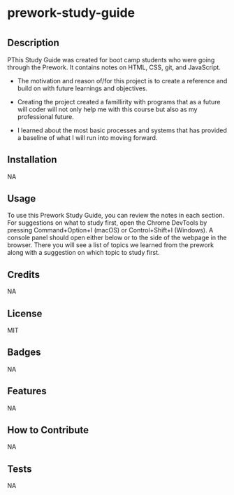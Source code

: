# prework-study-guide
# <Prework Study Guide Webpage>

## Description

PThis Study Guide was created for boot camp students who were going through the Prework. It contains notes on HTML, CSS, git, and JavaScript.

- The motivation and reason of/for this project is to create a reference and build on with future learnings and objectives.

- Creating the project created a famillirity with programs that as a future will coder will not only help me with this course but also as my professional future.

- I learned about the most basic processes and systems that has provided a baseline of what I will run into moving forward.

## Installation

NA

## Usage

To use this Prework Study Guide, you can review the notes in each section. For suggestions on what to study first, open the Chrome DevTools by pressing Command+Option+I (macOS) or Control+Shift+I (Windows). A console panel should open either below or to the side of the webpage in the browser. There you will see a list of topics we learned from the prework along with a suggestion on which topic to study first.


## Credits

NA

## License

MIT

## Badges

NA

## Features

NA

## How to Contribute

NA

## Tests

NA
